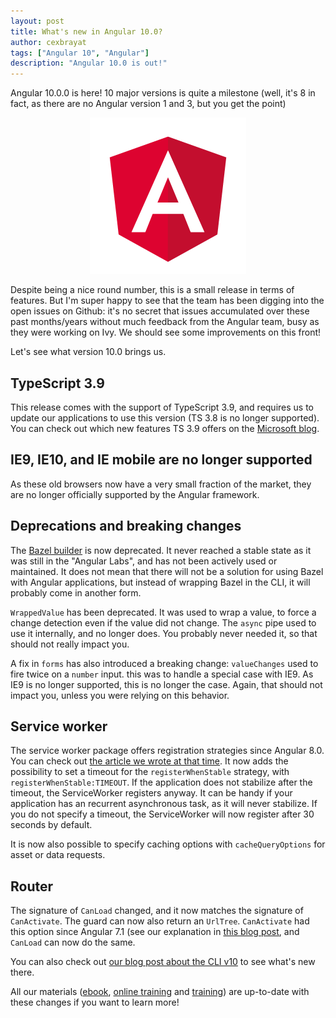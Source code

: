 ```yaml
---
layout: post
title: What's new in Angular 10.0?
author: cexbrayat
tags: ["Angular 10", "Angular"]
description: "Angular 10.0 is out!"
---
```


Angular&nbsp;10.0.0 is here!
10 major versions is quite a milestone
(well, it's 8 in fact, as there are no Angular version 1 and 3, but you get the point)

<p style="text-align: center;">
  <a href="https://github.com/angular/angular/blob/master/CHANGELOG.md#1000-2020-06-24">
    <img class="rounded img-fluid" style="max-width: 100%" src="/assets/images/angular.png" alt="Angular logo" />
  </a>
</p>

Despite being a nice round number, this is a small release in terms of features.
But I'm super happy to see that the team has been digging into the open issues on Github:
it's no secret that issues accumulated over these past months/years
without much feedback from the Angular team, busy as they were working on Ivy.
We should see some improvements on this front!

Let's see what version 10.0 brings us.

## TypeScript 3.9

This release comes with the support of TypeScript 3.9,
and requires us to update our applications to use this version (TS 3.8 is no longer supported).
You can check out which new features TS 3.9 offers on the [Microsoft blog](https://devblogs.microsoft.com/typescript/announcing-typescript-3-9/).

## IE9, IE10, and IE mobile are no longer supported

As these old browsers now have a very small fraction of the market,
they are no longer officially supported by the Angular framework.

## Deprecations and breaking changes

The [Bazel builder](/2019/05/14/build-your-angular-application-with-bazel)
is now deprecated.
It never reached a stable state as it was still in the "Angular Labs",
and has not been actively used or maintained.
It does not mean that there will not be a solution for using Bazel with Angular applications,
but instead of wrapping Bazel in the CLI,
it will probably come in another form.

`WrappedValue` has been deprecated.
It was used to wrap a value, to force a change detection even if the value did not change.
The `async` pipe used to use it internally, and no longer does.
You probably never needed it, so that should not really impact you.

A fix in `forms` has also introduced a breaking change:
`valueChanges` used to fire twice on a `number` input.
this was to handle a special case with IE9.
As IE9 is no longer supported, this is no longer the case.
Again, that should not impact you, unless you were relying on this behavior.

## Service worker

The service worker package offers registration strategies since Angular 8.0.
You can check out [the article we wrote at that time](/2019/05/29/what-is-new-angular-8.0).
It now adds the possibility to set a timeout for the `registerWhenStable` strategy,
with `registerWhenStable:TIMEOUT`.
If the application does not stabilize after the timeout, the ServiceWorker registers anyway.
It can be handy if your application has an recurrent asynchronous task,
as it will never stabilize.
If you do not specify a timeout, the ServiceWorker will now register after 30 seconds by default.

It is now also possible to specify caching options with `cacheQueryOptions` for asset or data requests.

## Router

The signature of `CanLoad` changed, and it now matches the signature of `CanActivate`.
The guard can now also return an `UrlTree`. `CanActivate` had this option since Angular 7.1 (see our explanation in [this blog post](/2018/11/22/what-is-new-angular-7.1), and `CanLoad` can now do the same.

You can also check out
[our blog post about the CLI v10](/2020/06/25/angular-cli-10/)
to see what's new there.

All our materials ([ebook](https://books.ninja-squad.com/angular), [online training](https://angular-exercises.ninja-squad.com/) and [training](https://ninja-squad.com/training/angular)) are up-to-date with these changes if you want to learn more!
